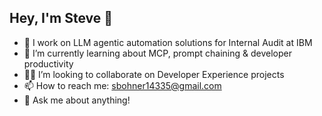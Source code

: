 ## Hey, I'm Steve 👋

- 🔭 I work on LLM agentic automation solutions for Internal Audit at IBM
- 🌱 I’m currently learning about MCP, prompt chaining & developer productivity
- 🧑‍💻 I’m looking to collaborate on Developer Experience projects
- 📫 How to reach me: sbohner14335@gmail.com
- 💬 Ask me about anything!

